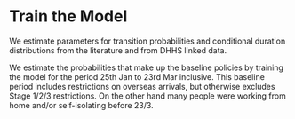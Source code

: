 # Train the Model

We estimate parameters for transition probabilities and conditional duration distributions from the literature and from DHHS linked data.

We estimate the probabilities that make up the baseline policies by training the model for the period 25th Jan to 23rd Mar inclusive.
This baseline period includes restrictions on overseas arrivals, but otherwise excludes Stage 1/2/3 restrictions.
On the other hand many people were working from home and/or self-isolating before 23/3.
